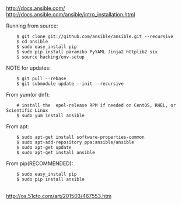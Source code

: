#


##

http://docs.ansible.com/
http://docs.ansible.com/ansible/intro_installation.html

Running from source:
```
    $ git clone git://github.com/ansible/ansible.git --recursive
    $ cd ansible
    $ sudo easy_install pip
    $ sudo pip install paramiko PyYAML Jinja2 httplib2 six
    $ source hacking/env-setup
```
NOTE for updates:
```
    $ git pull --rebase
    $ git submodule update --init --recursive
```

From yum(or dnf):
```
    # install the  epel-release RPM if needed on CentOS, RHEL, or Scientific Linux
    $ sudo yum install ansible
```

From apt:
```
    $ sudo apt-get install software-properties-common
    $ sudo apt-add-repository ppa:ansible/ansible
    $ sudo apt-get update
    $ sudo apt-get install ansible
```

From pip(RECOMMENDED):
```
    $ sudo easy_install pip
    $ sudo pip install ansible
```

##

http://os.51cto.com/art/201503/467553.htm
